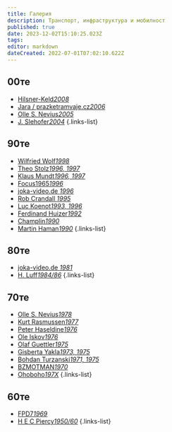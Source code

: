```yaml
---
title: Галерия
description: Транспорт, инфраструктура и мобилност
published: true
date: 2023-12-02T15:10:25.023Z
tags: 
editor: markdown
dateCreated: 2022-07-01T07:02:10.622Z
---
```


## 00те
- [Hilsner-Keld*2008*](/gallery/hilsner-keld)
- [Jara / prazketramvaje.cz*2006*](/gallery/jara-prazsketramvaje)
- [Olle S. Nevius*2005*](/gallery/olle-s-nevius-2005)
- [J. Slehofer*2004*](/gallery/j-slehofer)
{.links-list}

## 90те
- [Wilfried Wolf*1998*](/gallery/wilfried-wolf)
- [Theo Stolz*1996, 1997*](/gallery/theo-stolz)
- [Klaus Mundt*1996, 1997*](/gallery/klaus-mundt)
- [Focus1965*1996*](/gallery/focus-1965)
- [joka-video.de *1996*](/gallery/joka-video-de-1996)
- [Rob Crandall *1995*](/gallery/rob-crandall)
- [Luc Koenot*1993, 1996*](/gallery/luc-koenot)
- [Ferdinand Huizer*1992*](/gallery/ferdinand-huizer)
- [Champlin*1990*](/gallery/champlin)
- [Martin Haman*1990*](/gallery/martin-haman)
{.links-list}

## 80те
- [joka-video.de *1981*](/gallery/joka-video-de-1981)
- [H. Luff*1984/86*](/gallery/h-luff)
{.links-list}


## 70те
- [Olle S. Nevius*1978*](/gallery/olle-s-nevius-1978)
- [Kurt Rasmussen*1977*](/gallery/kurt-rasmussen)
- [Peter Haseldine*1976*](/gallery/peter-haseldine)
- [Ole Iskov*1976*](/gallery/ole-iskov)
- [Olaf Guettler*1975*](/gallery/olaf-guettler)
- [Gisberta Yakla*1973, 1975*](/gallery/gisberta-yakla)
- [Bohdan Turzanski*1971, 1975*](/gallery/bohdan-turzanski)
- [BZMOTMAN*1970*](/gallery/bzmotman)
- [Ohoboho*197Х*](/gallery/ohoboho)
{.links-list}

## 60те
- [FPD7*1969*](/gallery/fpd7)
- [H E C Piercy*1950/60*](/gallery/hec-piercy)
{.links-list}
